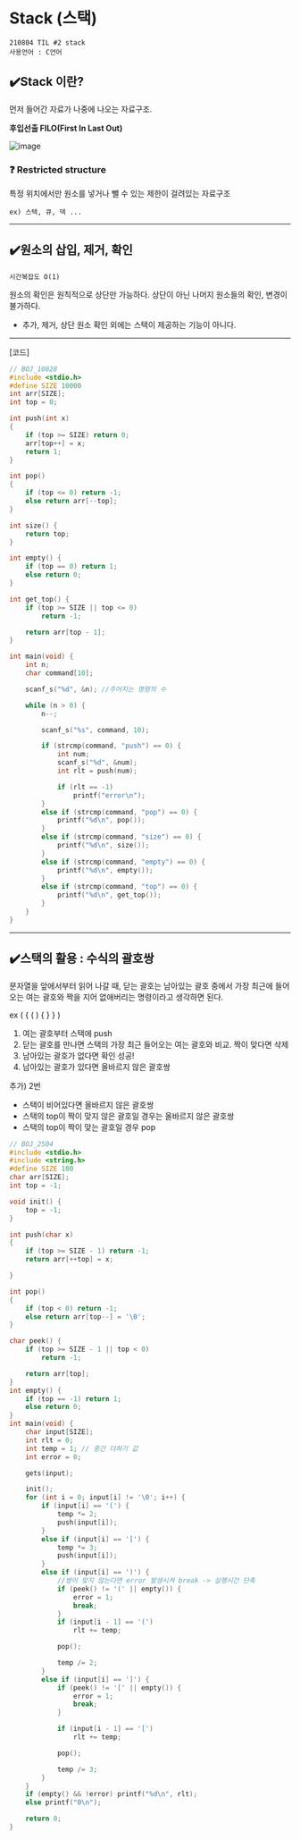 # Stack (스택)
```
210804 TIL #2 stack
사용언어 : C언어
```
## ✔️Stack 이란?
먼저 들어간 자료가 나중에 나오는 자료구조. 


**후입선출 FILO(First In Last Out)**

![image](https://user-images.githubusercontent.com/78305431/128198423-37781f5b-d612-45fa-8fea-eb2566409d9e.png)

### ❓ Restricted structure
특정 위치에서만 원소를 넣거나 뺄 수 있는 제한이 걸려있는 자료구조 

```ex) 스택, 큐, 덱 ... ```
***

## ✔️원소의 삽입, 제거, 확인
```
시간복잡도 O(1)
```
원소의 확인은 원칙적으로 상단만 가능하다.
상단이 아닌 나머지 원소들의 확인, 변경이 불가하다. 

- 추가, 제거, 상단 원소 확인 외에는 스택이 제공하는 기능이 아니다.

***
[코드]
```C
// BOJ_10828
#include <stdio.h>
#define SIZE 10000
int arr[SIZE];
int top = 0;

int push(int x)
{
    if (top >= SIZE) return 0;
    arr[top++] = x;
    return 1;
}

int pop()
{
    if (top <= 0) return -1;
    else return arr[--top];
}

int size() {
    return top;
}

int empty() {
    if (top == 0) return 1;
    else return 0;
}

int get_top() {
    if (top >= SIZE || top <= 0)
        return -1;

    return arr[top - 1];
}

int main(void) {
    int n;
    char command[10];

    scanf_s("%d", &n); //주어지는 명령의 수

    while (n > 0) {
        n--;

        scanf_s("%s", command, 10);

        if (strcmp(command, "push") == 0) {
            int num;
            scanf_s("%d", &num);
            int rlt = push(num);

            if (rlt == -1)
                printf("error\n");
        }
        else if (strcmp(command, "pop") == 0) {
            printf("%d\n", pop());
        }
        else if (strcmp(command, "size") == 0) {
            printf("%d\n", size());
        }
        else if (strcmp(command, "empty") == 0) {
            printf("%d\n", empty());
        }
        else if (strcmp(command, "top") == 0) {
            printf("%d\n", get_top());
        }
    }
}
```
***
## ✔️스택의 활용 : 수식의 괄호쌍
문자열을 앞에서부터 읽어 나갈 때, 닫는 괄호는 남아있는 괄호 중에서 가장 최근에 들어오는 여는 괄호와 짝을 지어 없애버리는 명령이라고 생각하면 된다. 

ex ( { ( ) { } } )

1. 여는 괄호부터 스택에 push
2. 닫는 괄호를 만나면 스택의 가장 최근 들어오는 여는 괄호와 비교. 짝이 맞다면 삭제 
3. 남아있는 괄호가 없다면 확인 성공!
4. 남아있는 괄호가 있다면 올바르지 않은 괄호쌍

추가) 2번 

- 스택이 비어있다면 올바르지 않은 괄호쌍 
- 스택의 top이 짝이 맞지 않은 괄호일 경우는 올바르지 않은 괄호쌍
- 스택의 top이 짝이 맞는 괄호일 경우 pop

```C
// BOJ_2504
#include <stdio.h>
#include <string.h>
#define SIZE 100
char arr[SIZE];
int top = -1;

void init() {
    top = -1;
}

int push(char x)
{
    if (top >= SIZE - 1) return -1;
    return arr[++top] = x;

}

int pop()
{
    if (top < 0) return -1;
    else return arr[top--] = '\0';
}

char peek() {
    if (top >= SIZE - 1 || top < 0)
        return -1;

    return arr[top];
}
int empty() {
    if (top == -1) return 1;
    else return 0;
}
int main(void) {
    char input[SIZE];
    int rlt = 0;
    int temp = 1; // 중간 더하기 값
    int error = 0;

    gets(input);

    init();
    for (int i = 0; input[i] != '\0'; i++) {
        if (input[i] == '(') {
            temp *= 2;
            push(input[i]);
        }
        else if (input[i] == '[') {
            temp *= 3;
            push(input[i]);
        }
        else if (input[i] == ')') {
            //쌍이 맞지 않는다면 error 발생시켜 break -> 실행시간 단축
            if (peek() != '(' || empty()) {
                error = 1;
                break;
            }
            if (input[i - 1] == '(')
                rlt += temp;

            pop();

            temp /= 2;
        }
        else if (input[i] == ']') {
            if (peek() != '[' || empty()) {
                error = 1;
                break;
            }

            if (input[i - 1] == '[')
                rlt += temp;

            pop();

            temp /= 3;
        }
    }
    if (empty() && !error) printf("%d\n", rlt);
    else printf("0\n");

    return 0;
}
```